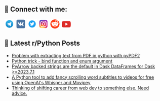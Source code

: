 ## 🔎 Connect with me:
[<img src="https://github.com/bullbesh/bullbesh/blob/main/images/Telegram.png" width="32" height="32" />](https://t.me/bullbesh)
[<img src="https://github.com/bullbesh/bullbesh/blob/main/images/VK.png" width="32" height="32" />](https://vk.com/bullbesh)
[<img src="https://github.com/bullbesh/bullbesh/blob/main/images/Twitter.png" width="32" height="32" />](https://twitter.com/bullbesh1)
[<img src="https://github.com/bullbesh/bullbesh/blob/main/images/Instagram.png" width="32" height="32" />](https://www.instagram.com/bullbesh)
[<img src="https://github.com/bullbesh/bullbesh/blob/main/images/Reddit.png" width="32" height="32" />](https://www.reddit.com/user/bullbesh)
[<img src="https://github.com/bullbesh/bullbesh/blob/main/images/YouTube.png" width="32" height="32" />](https://www.youtube.com/channel/UCtfjRs6uzgq5mfm8S06WTcg)

## 📕 Latest r/Python Posts
<!-- BLOG-POST-LIST:START -->
- [Problem with extracting text from PDF in python with pyPDF2](https://www.reddit.com/r/Python/comments/158hdrs/problem_with_extracting_text_from_pdf_in_python/)
- [Python trick - bind function and enum argument](https://www.reddit.com/r/Python/comments/158ex8d/python_trick_bind_function_and_enum_argument/)
- [PyArrow backed strings are the default in Dask DataFrames for Dask &gt;=2023.7.1](https://www.reddit.com/r/Python/comments/158efvq/pyarrow_backed_strings_are_the_default_in_dask/)
- [A Python tool to add fancy scrolling word subtitles to videos for free using OpenAI&#39;s Whisper and Movipey](https://www.reddit.com/r/Python/comments/158b6u1/a_python_tool_to_add_fancy_scrolling_word/)
- [Thinking of shifting career from web dev to something else. Need advice.](https://www.reddit.com/r/Python/comments/1589r60/thinking_of_shifting_career_from_web_dev_to/)
<!-- BLOG-POST-LIST:END -->
